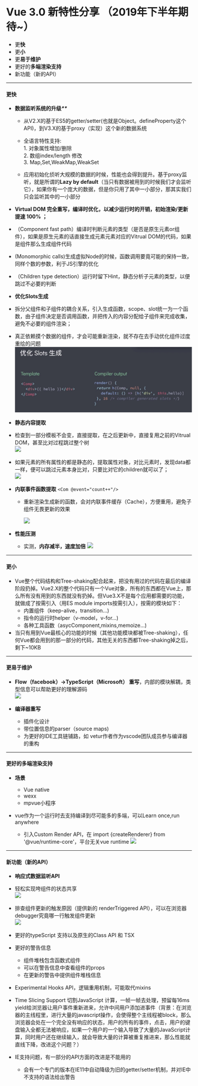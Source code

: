 # Vue 3.0 新特性分享  （2019年下半年期待~）

* 更**快**
* 更**小**
* 更**易于维护**
* 更好的**多端渲染支持**
* 新功能（新的API）

---

#### 更**快**

* **数据监听系统的升级**_**\*\***_

  * 从V2.X的基于ES5的getter/setter\(也就是Object。defineProperty这个API\)，到V3.X的基于proxy（实现）这个新的数据系统
  * 全语言特性支持:  
        1. 对象属性增加/删除  
        2. 数组index/length 修改  
        3. Map,Set,WeakMap,WeakSet

  * 应用初始化侦听大规模的数据的时候，性能也会得到提升。基于proxy监听，就是所谓的**Lazy by default**（当只有数据被用到的时候我们才会监听它），如果你有一个庞大的数据，但是你只用了其中一小部分，那其实我们只会监听其中的一小部分

* **Virtual DOM 完全重写，编译时优化，以减少运行时的开销，初始渲染/更新提速 100% ；**

* （Component fast path）编译时判断元素的类型（是否是原生元素or组件），如果是原生元素的话直接生成元素元素对应的Vitrual DOM的代码，如果是组件那么生成组件代码

* \(Monomorphic calls\)生成虚拟Node的时候，函数调用要竟可能的保持一致，同样个数的参数，利于JS引擎的优化

* （Children type detection）运行时留下Hint，静态分析子元素的类型，以便跳过不必要的判断

* **优化Slots生成**

* 拆分父组件和子组件的耦合关系，引入生成函数，scope、slot统一为一个函数，由子组件决定是否调用函数，并把传入的内容分配给子组件来完成收集，避免不必要的组件渲染；

* 真正依赖摸个数据的组件，才会可能重新渲染，就不存在去手动优化组件过度重绘的问题  
  ![](/assets/z2.png)

* **静态内容提取**

* 检查到一部分模板不会变，直接提取，在之后更新中，直接复用之前的Vitrual DOM，甚至比对过程跳过整个树  
  ![](/assets/z3.png)

* 如果元素的所有属性的都是静态的，提取属性对象，对比元素时，发现data都一样，便可以跳过元素本身比对，只要比对它的children就可以了；  
  ![](/assets/z4.png)

* **内联事件函数提取**   `<Com @event="count++"/>`

  * 重新渲染生成新的函数，会对内联事件缓存（Cache），方便重用，避免子组件无畏更新的效果

    ![](/assets/z1.png)

* **性能压测**

  * 实测，**内存减半，速度加倍**
    ![](/assets/z6.png)

---

#### 更**小**

* Vue整个代码结构和Tree-shaking配合起来，把没有用过的代码在最后的编译阶段扔掉。Vue2.X的整个代码只有一个Vue对象，所有的东西都在Vue上，那么所有没有用到的东西就没有扔掉。但Vue3.X不是每个应用都需要的功能，就做成了按需引入（用ES module imports按需引入），按需的模块如下：
  * 内置组件（keep-alive，transition...\)
  * 指令的运行时helper（v-model，v-for...\)
  * 各种工具函数（asycComponent,mixins,memoize...\)
* 当只有用到Vue最核心的功能的时候（其他功能模块都被Tree-shaking），任何Vue都会用到的那一部分的代码，其他无关的东西都Tree-shaking掉之后，剩下~10KB 

---

#### 更**易于维护**

* **Flow（facebook）-&gt;TypeScript（Microsoft） 重写**，内部的模块解耦，类型信息可以帮助更好的理解源码  
  ![](/assets/z8.png)

* **编译器重写**

  * 插件化设计
  * 带位置信息的parser（source maps\)
  * 为更好的IDE工具链铺路，如 vetur作者作为vscode团队成员参与编译器的重构

---

#### 更好的**多端渲染支持**

* **场景**

  * Vue native
  * wexx
  * mpvue小程序

* vue作为一个运行时去支持编译到尽可能多的多端，可以Learn once,run anywhere

  * 引入Custom Render API，在 import {createRenderer} from '@vue/runtime-core'，平台无关vue runtime
    ![](/assets/z9.png)

---

#### 新功能（新的API）

* **响应式数据监听API**

* 轻松实现垮组件的状态共享  
  ![](/assets/z10.png)

* 排查组件更新的触发原因（提供新的 renderTriggered API），可以在浏览器debugger究竟哪一行触发组件更新  
  ![](/assets/z11.png)

* 更好的typeScript 支持以及原生的Class API 和 TSX

* 更好的警告信息

  * 组件堆栈包含函数式组件
  * 可以在警告信息中查看组件的props
  * 在更新的警告中提供组件堆栈信息

* Experimental Hooks API，逻辑重用机制，可能取代mixins

* Time Slicing Support 切割JavaScript 计算，一帧一帧去处理，预留每16ms yield给浏览器让用户事件重新进来，允许中间用户添加进事件（背景：在浏览器的主线程里，进行大量的javascript操作，会使得整个主线程被block，那么浏览器会处在一个完全没有响应的状态，用户的所有的事件，点击，用户的键盘输入全都无法被响应，如果一个用户的一个输入导致了大量的JavaScript计算，同时用户还在继续输入，就会导致大量的计算被重复推进来，那么性能就直线下降，改进这个问题？）

* IE支持问题，有一部分的API方面的改进是不能用的

  * 会有一个专门的版本在IE11中自动降级为旧的getter/setter机制，并对IE中不支持的语法给出警告



